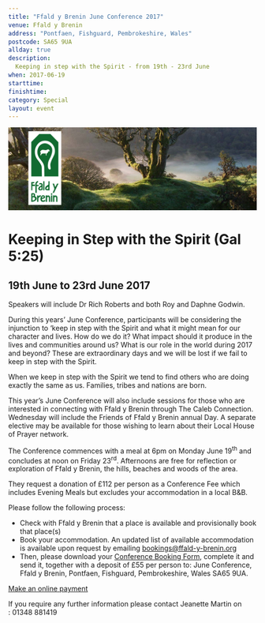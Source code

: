 ```yaml
---
title: "Ffald y Brenin June Conference 2017"
venue: Ffald y Brenin
address: "Pontfaen, Fishguard, Pembrokeshire, Wales"
postcode: SA65 9UA
allday: true
description: 
  Keeping in step with the Spirit - from 19th - 23rd June
when: 2017-06-19
starttime: 
finishtime: 
category: Special
layout: event
---
```

<img src="/assets/img/ffald-y-brenin.jpg" alt="ffald y brenin logo" />

# Keeping in Step with the Spirit (Gal 5:25)

## 19th June to 23rd June 2017

Speakers will include Dr Rich Roberts and both Roy and Daphne Godwin.

During this years&rsquo; June Conference, participants will be considering the injunction to &lsquo;keep in step with the Spirit and what it might mean for our character and lives. How do we do it? What impact should it produce in the lives and communities around us? What is our role in the world during 2017 and beyond? These are extraordinary days and we will be lost if we fail to keep in step with the Spirit.

When we keep in step with the Spirit we tend to find others who are doing exactly the same as us. Families, tribes and nations are born.

This year&rsquo;s June Conference will also include sessions for those who are interested in connecting with Ffald y Brenin through The Caleb Connection. Wednesday will include the Friends of Ffald y Brenin annual Day. A separate elective may be available for those wishing to learn about their Local House of Prayer network.

The Conference commences with a meal at 6pm on Monday June 19<sup>th</sup> and concludes at noon on Friday 23<sup>rd</sup>. Afternoons are free for reflection or exploration of Ffald y Brenin, the hills, beaches and woods of the area.

They request a donation of &pound;112 per person as a Conference Fee which includes Evening Meals but excludes your accommodation in a local B&amp;B.

Please follow the following process:

- Check with Ffald y Brenin that a place is available and provisionally book that place(s)
- Book your accommodation. An updated list of available accommodation is available upon request by emailing <a href="mailto:bookings@ffald-y-brenin.org">bookings@ffald-y-brenin.org</a>
- Then, please download your <a href="http://www.ffald-y-brenin.org/UserFiles/File/June_Conf_Booking_Form_2017_v2.pdf">Conference Booking Form</a>, complete it and send it, together with a deposit of &pound;55 per person to: June Conference, Ffald y Brenin, Pontfaen, Fishguard, Pembrokeshire, Wales&nbsp;SA65 9UA.

<a href="http://ffald-y-brenin.charitycheckout.co.uk/JC2017">Make an online payment</a>

If you require any further information please contact Jeanette Martin&nbsp;on :&nbsp;01348 881419

